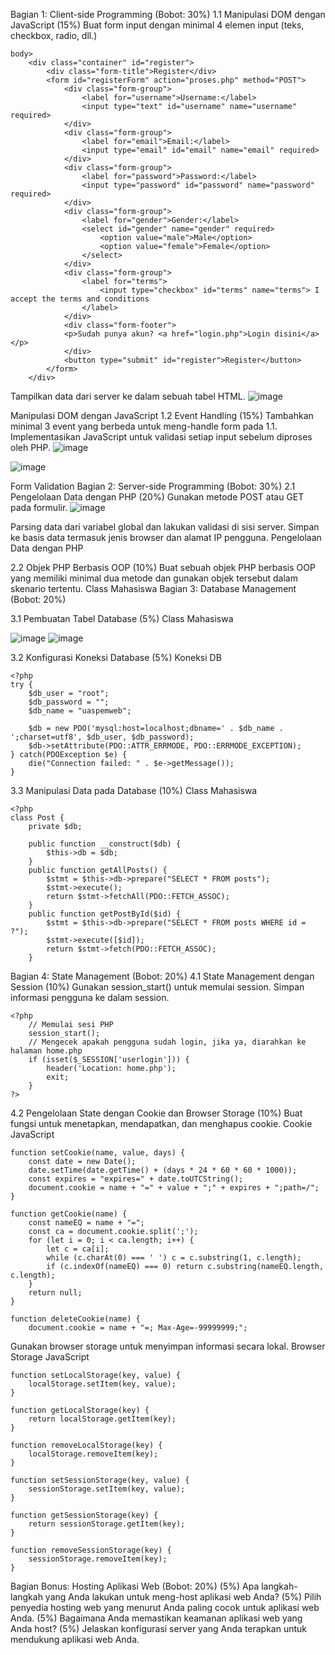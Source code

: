 Bagian 1: Client-side Programming (Bobot: 30%)
1.1 Manipulasi DOM dengan JavaScript (15%)
Buat form input dengan minimal 4 elemen input (teks, checkbox, radio, dll.)
```
body>
    <div class="container" id="register">
        <div class="form-title">Register</div>
        <form id="registerForm" action="proses.php" method="POST">
            <div class="form-group">
                <label for="username">Username:</label>
                <input type="text" id="username" name="username" required>
            </div>
            <div class="form-group">
                <label for="email">Email:</label>
                <input type="email" id="email" name="email" required>
            </div>
            <div class="form-group">
                <label for="password">Password:</label>
                <input type="password" id="password" name="password" required>
            </div>
            <div class="form-group">
                <label for="gender">Gender:</label>
                <select id="gender" name="gender" required>
                    <option value="male">Male</option>
                    <option value="female">Female</option>
                </select>
            </div>
            <div class="form-group">
                <label for="terms">
                    <input type="checkbox" id="terms" name="terms"> I accept the terms and conditions
                </label>
            </div>
            <div class="form-footer">
            <p>Sudah punya akun? <a href="login.php">Login disini</a></p>
            </div>
            <button type="submit" id="register">Register</button>
        </form>
    </div>
```

Tampilkan data dari server ke dalam sebuah tabel HTML.
![image](https://github.com/user-attachments/assets/dc32b81f-963e-4edb-89fa-42f498170043)

Manipulasi DOM dengan JavaScript
1.2 Event Handling (15%)
Tambahkan minimal 3 event yang berbeda untuk meng-handle form pada 1.1.
Implementasikan JavaScript untuk validasi setiap input sebelum diproses oleh PHP.
![image](https://github.com/user-attachments/assets/47da5943-389d-4194-bb42-e1726323dbe0)

![image](https://github.com/user-attachments/assets/3694736b-bd61-42e9-a643-5c03ceaa30dc)


Form Validation
Bagian 2: Server-side Programming (Bobot: 30%)
2.1 Pengelolaan Data dengan PHP (20%)
Gunakan metode POST atau GET pada formulir.
![image](https://github.com/user-attachments/assets/a0546560-ab29-47a7-9cea-3e6c494e5eab)

Parsing data dari variabel global dan lakukan validasi di sisi server.
Simpan ke basis data termasuk jenis browser dan alamat IP pengguna.
Pengelolaan Data dengan PHP

2.2 Objek PHP Berbasis OOP (10%)
Buat sebuah objek PHP berbasis OOP yang memiliki minimal dua metode dan gunakan objek tersebut dalam skenario tertentu.
Class Mahasiswa
Bagian 3: Database Management (Bobot: 20%)

3.1 Pembuatan Tabel Database (5%)
Class Mahasiswa

![image](https://github.com/user-attachments/assets/32fab63c-388c-4bf4-918e-f31df490e812)
![image](https://github.com/user-attachments/assets/a6308a2e-7c79-4cc7-8663-906b040ad2f7)


3.2 Konfigurasi Koneksi Database (5%)
Koneksi DB
```
<?php
try {
    $db_user = "root";
    $db_password = "";
    $db_name = "uaspemweb";

    $db = new PDO('mysql:host=localhost;dbname=' . $db_name . ';charset=utf8', $db_user, $db_password);
    $db->setAttribute(PDO::ATTR_ERRMODE, PDO::ERRMODE_EXCEPTION);
} catch(PDOException $e) {
    die("Connection failed: " . $e->getMessage());
}
```


3.3 Manipulasi Data pada Database (10%)
Class Mahasiswa
```
<?php
class Post {
    private $db;

    public function __construct($db) {
        $this->db = $db;
    }
    public function getAllPosts() {
        $stmt = $this->db->prepare("SELECT * FROM posts");
        $stmt->execute();
        return $stmt->fetchAll(PDO::FETCH_ASSOC);
    }
    public function getPostById($id) {
        $stmt = $this->db->prepare("SELECT * FROM posts WHERE id = ?");
        $stmt->execute([$id]);
        return $stmt->fetch(PDO::FETCH_ASSOC);
    }
```

Bagian 4: State Management (Bobot: 20%)
4.1 State Management dengan Session (10%)
Gunakan session_start() untuk memulai session.
Simpan informasi pengguna ke dalam session.
```
<?php
    // Memulai sesi PHP
    session_start();
    // Mengecek apakah pengguna sudah login, jika ya, diarahkan ke halaman home.php
    if (isset($_SESSION['userlogin'])) {
        header('Location: home.php');
        exit;
    }
?>
```

4.2 Pengelolaan State dengan Cookie dan Browser Storage (10%)
Buat fungsi untuk menetapkan, mendapatkan, dan menghapus cookie.
Cookie JavaScript
```
function setCookie(name, value, days) {
    const date = new Date();
    date.setTime(date.getTime() + (days * 24 * 60 * 60 * 1000));
    const expires = "expires=" + date.toUTCString();
    document.cookie = name + "=" + value + ";" + expires + ";path=/";
}

function getCookie(name) {
    const nameEQ = name + "=";
    const ca = document.cookie.split(';');
    for (let i = 0; i < ca.length; i++) {
        let c = ca[i];
        while (c.charAt(0) === ' ') c = c.substring(1, c.length);
        if (c.indexOf(nameEQ) === 0) return c.substring(nameEQ.length, c.length);
    }
    return null;
}

function deleteCookie(name) {
    document.cookie = name + "=; Max-Age=-99999999;";
```

Gunakan browser storage untuk menyimpan informasi secara lokal.
Browser Storage JavaScript
```
function setLocalStorage(key, value) {
    localStorage.setItem(key, value);
}

function getLocalStorage(key) {
    return localStorage.getItem(key);
}

function removeLocalStorage(key) {
    localStorage.removeItem(key);
}

function setSessionStorage(key, value) {
    sessionStorage.setItem(key, value);
}

function getSessionStorage(key) {
    return sessionStorage.getItem(key);
}

function removeSessionStorage(key) {
    sessionStorage.removeItem(key);
}
```
Bagian Bonus: Hosting Aplikasi Web (Bobot: 20%)
(5%) Apa langkah-langkah yang Anda lakukan untuk meng-host aplikasi web Anda?
(5%) Pilih penyedia hosting web yang menurut Anda paling cocok untuk aplikasi web Anda.
(5%) Bagaimana Anda memastikan keamanan aplikasi web yang Anda host?
(5%) Jelaskan konfigurasi server yang Anda terapkan untuk mendukung aplikasi web Anda.

